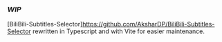 ### ***WIP***

[BiliBili-Subtitles-Selector]https://github.com/AksharDP/BiliBili-Subtitles-Selector rewritten in Typescript and with Vite for easier maintenance.
